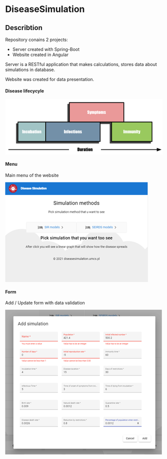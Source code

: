 # DiseaseSimulation

## Describtion

Repository conains 2 projects:

- Server created with Spring-Boot
- Website created in Angular

Server is a RESTful application that makes calculations, stores data about simulations in database.

Website was created for data presentation.

#### Disease lifecycyle

![Infection diagram](/doc/infectiondiagram.png)

#### Menu

Main menu of the website

![Menu](/doc/menu.png)

#### Form

Add / Update form with data validation

![Form](/doc/error-validation.png)
